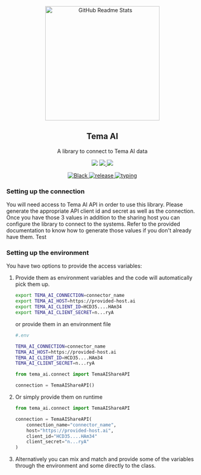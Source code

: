 <p align="center">
 <img width="300px" src="https://github.com/tema-ai/.github/blob/production/profile/images/WorldLoop.gif?raw=true" align="center" alt="GitHub Readme Stats" />
 <h2 align="center">Tema AI</h2>
 <p align="center">A library to connect to Tema AI data</p>
</p>


<p align="center">
  <img src="https://img.shields.io/badge/python-3.8|3.9|3.10|3.11|3.12-navy.svg" />
  <a href="https://codeclimate.com/repos/66c8e6bbf971e32db3aa5473/maintainability">
    <img src="https://api.codeclimate.com/v1/badges/7f59c6625078be938fff/maintainability">
  </a>
  <a href="https://codeclimate.com/repos/66c8e6bbf971e32db3aa5473/test_coverage">
    <img src="https://api.codeclimate.com/v1/badges/7f59c6625078be938fff/test_coverage">
  </a>
</p>
<p align="center">
  <a href="https://github.com/tema-ai/tema_ai_connect/actions/workflows/black.yml">
    <img alt="Black" src="https://github.com/tema-ai/tema_ai_connect/actions/workflows/black.yml/badge.svg" />
  </a>
  <a href="https://github.com/tema-ai/tema_ai_connect/actions/workflows/publish-to-pypi.yml">
    <img alt="release" src="https://github.com/tema-ai/tema_ai_connect/actions/workflows/publish-to-pypi.yml/badge.svg?event=release"/>
  </a>
  <a href="https://github.com/tema-ai/tema_ai_connect/actions/workflows/mypy.yml">
    <img alt="typing" src="https://github.com/tema-ai/tema_ai_connect/actions/workflows/mypy.yml/badge.svg"/>
  </a>
</p>

### Setting up the connection

You will need access to Tema AI API in order to use this library. Please generate the appropriate API client id and secret as well as the connection. Once you have those 3 values in addition to the sharing host you can configure the library to connect to the systems. Refer to the provided documentation to know how to generate those values if you don't already have them. Test

### Setting up the environment

You have two options to provide the access variables:

1. Provide them as environment variables and the code will automatically pick them up.

    ```bash
    export TEMA_AI_CONNECTION=connector_name
    export TEMA_AI_HOST=https://provided-host.ai
    export TEMA_AI_CLIENT_ID=HCD35....HAm34
    export TEMA_AI_CLIENT_SECRET=n...ryA
    ```

    or provide them in an environment file

    ```bash
    #.env

    TEMA_AI_CONNECTION=connector_name
    TEMA_AI_HOST=https://provided-host.ai
    TEMA_AI_CLIENT_ID=HCD35....HAm34
    TEMA_AI_CLIENT_SECRET=n...ryA
    ```

    ```python
    from tema_ai.connect import TemaAIShareAPI

    connection = TemaAIShareAPI()
    ```

2. Or simply provide them on runtime

    ```python
    from tema_ai.connect import TemaAIShareAPI

    connection = TemaAIShareAPI(
        connection_name="connector_name",
        host="https://provided-host.ai",
        client_id="HCD35....HAm34"
        client_secret="n...ryA"
    )

    ```

3. Alternatively you can mix and match and provide some of the variables through the environment and some directly to the class.
